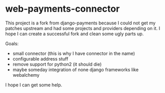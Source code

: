 web-payments-connector
===============

This project is a fork from django-payments because I could not get my patches upstream and had
some projects and providers depending on it.
I hope I can create a successful fork and clean some ugly parts up.

Goals:
* small connector (this is why I have connector in the name)
* configurable address stuff
* remove support for python2 (it should die)
* maybe someday integration of none django frameworks like webalchemy

I hope I can get some help.
